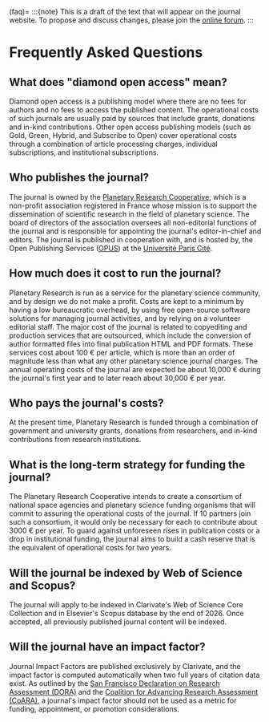 (faq)=
:::{note}
This is a draft of the text that will appear on the journal website. To propose and discuss changes, please join the [online forum](#forum).
:::

# Frequently Asked Questions

## What does "diamond open access" mean?

Diamond open access is a publishing model where there are no fees for authors and no fees to access the published content. The operational costs of such journals are usually paid by sources that include grants, donations and in-kind contributions. Other open access publishing models (such as Gold, Green, Hybrid, and Subscribe to Open) cover operational costs through a combination of article processing charges, individual subscriptions, and institutional subscriptions.

## Who publishes the journal?

The journal is owned by the [Planetary Research Cooperative](https://coop.planetary-research.org), which is a non-profit association registered in France whose mission is to support the dissemination of scientific research in the field of planetary science. The board of directors of the association oversees all non-editorial functions of the journal and is responsible for appointing the journal's editor-in-chief and editors. The journal is published in cooperation with, and is hosted by, the Open Publishing Services ([OPUS](https://opus.u-paris.fr/)) at the [Université Paris Cité](https://u-paris.fr/en/).

## How much does it cost to run the journal?

Planetary Research is run as a service for the planetary science community, and by design we do not make a profit. Costs are kept to a minimum by having a low bureaucratic overhead, by using free open-source software solutions for managing journal activities, and by relying on a volunteer editorial staff. The major cost of the journal is related to copyediting and production services that are outsourced, which include the conversion of author formatted files into final publication HTML and PDF formats. These services cost about 100 € per article, which is more than an order of magnitude less than what any other planetary science journal charges. The annual operating costs of the journal are expected be about 10,000 € during the journal's first year and to later reach about 30,000 € per year.

## Who pays the journal's costs?

At the present time, Planetary Research is funded through a combination of government and university grants, donations from researchers, and in-kind contributions from research institutions.

## What is the long-term strategy for funding the journal?

The Planetary Research Cooperative intends to create a consortium of national space agencies and planetary science funding organisms that will commit to assuring the operational costs of the journal. If 10 partners join such a consortium, it would only be necessary for each to contribute about 3000 € per year. To guard against unforeseen rises in publication costs or a drop in institutional funding, the journal aims to build a cash reserve that is the equivalent of operational costs for two years.

## Will the journal be indexed by Web of Science and Scopus?

The journal will apply to be indexed in Clarivate's Web of Science Core Collection and in Elsevier's Scopus database by the end of 2026. Once accepted, all previously published journal content will be indexed.

## Will the journal have an impact factor?

Journal Impact Factors are published exclusively by Clarivate, and the impact factor is computed automatically when two full years of citation data exist. As outlined by the [San Francisco Declaration on Research Assessment (DORA)](https://sfdora.org/read/) and the [Coalition for Advancing Research Assessment (CoARA)](https://coara.eu/), a journal's impact factor should not be used as a metric for funding, appointment, or promotion considerations.
